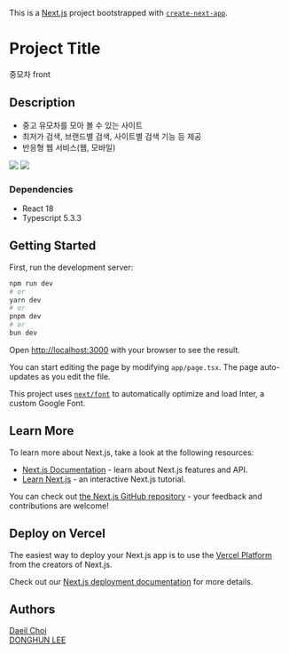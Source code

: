 This is a [Next.js](https://nextjs.org/) project bootstrapped with [`create-next-app`](https://github.com/vercel/next.js/tree/canary/packages/create-next-app).

# Project Title

중모차 front

## Description

* 중고 유모차를 모아 볼 수 있는 사이트
* 최저가 검색, 브랜드별 검색, 사이트별 검색 기능 등 제공
* 반응형 웹 서비스(웹, 모바일)

<img src="[https://lh3.google.com/u/0/d/1v9mIy3euCuciVZ9XfiazDl-AyyUH1lyR=w1920-h919-iv1](https://lh3.google.com/u/0/d/1v9mIy3euCuciVZ9XfiazDl-AyyUH1lyR=w1920-h919-iv1](https://lh3.googleusercontent.com/fife/ALs6j_HFb9wb7kst9jaGWltDvEwZM7E6resldBRAUIJth5wyeoCQSwrxOn_19z_k1GhlZJFDeBo3UsWzMnUsPBSO7GEBzQuJTNcgfSLw1RQTukkBajxwxIcD-1milD6I5vpPWFkBi_BZE0yUlHJILP2X6wPzZ_3UEk5fyhN8AIjC-SWyHim_fDPUCnFAmsjKBrpNgDbSaOFvnCt_N7RZK7usJDcZwaUnF3WwjXzByFn-dRnlwqQMMh0AkuxkIYKerubCGf-pN2fbpQX9Y7AXsOjZLqnONW92hRdtrypO5WhEeTOGIpj7ecCWZbC_jPpTemooL50seQ7hnUr6RrGBxZQGxPf677rjaUSnp-Xv9Bc2pQF_H6bF2lR0beusF3e28Tk078_3hj_83a1ckcrtAiOzl0aHqp20rMZDd0ORKrHzcElmvcz2yjYnsaPVjKxwKrodW_9JxrcIHreWVes9Agk_2O_MFaC8G0N-dT0ZiFBPMTxlEntxHN7iKBGm1FOnxdf4RP33TbbOhQ1se0fnDxI7LEWM0ZsHnZGkmPp5wBJYjwLcenNMU8jjSWinZjz4FdWAIqBROr3R7LvYiZT3hZS4jWqCTQBr4DZ3XRNyqm3dBDtduyYQvBSGHCiKeJyU7etddQEoq8fcDC6yyR43y2dvEF5Q4MrMPbihAgXlVbkCHVdcmqUIQJpoGalNOml3XFYxnYxGZaaCH6EooY1ng278PbN8brQsGKv24LjMZI9poSYSz93UquzJurB7khFFYNZI8fNSVHWSIDurOzZ1BU03T7d6PiweGciQHUzEb1EGtTOZxJ-baCay_8QZDfb_DazBvHPXy2hG_eIE_ZYEdc5QOyRtWMmqVrcorkX7rFT7N3Z2izW_9jYzovLMoI3tco6CJpriR7rJiI0BdlwDtRTX16c4SLeaVpdxnJw5sw1W_qFu5R7hlfUTLx0e2a0w-BRHsjsz0GA4UAajsS_STwOIF_badcnZ9MhNX9Zr_dyIyPInCl6N6X7AeUpKiLgBocoP4CRYausCjfIiW6S8WkmK0Qul274Lh6PSygY3l4UqUEF8Or2yhdfFmAn7CvL5tikyMV_OACzY8X548h1dXvlLyXLu7OnQZgJhvOSJthaMTSY6883dP_LKHJMq7QBQtubfs4nBXvVNhsu9y1-QUlhjNp2aaoxZtzYB3BGHv4gq1ecol1RVjShUpQCmjPaAQOYWttQV7Lz84-1XJPEIX03QjsZ_0b0pTRAmWVbwd-lXUHX3xeAgG71rCvtbEaowdZU8B29r_sCsZecZPilJZCWcDAT-hwuJuEpC8ri3k9B9DTxj4cyB9F2T769-HRjgEkQ59mGrfgqazoD6mKLmLX6DLjay3x19EAGZH_kZ99lSFtVNPuSo1E1ApFxCb1PZFlcyW7RbynG1xe0umrlMMv1_P92l2uTy818PMyLw21XOArbqLHCeblSaKjjFZ6jAVTBXJ9EV9W56n-nhXiYV2-F7z7vRm6yY2TcISCEBzlVubPhQ-I4WKDgv2wLUWpkDFGaQqxKEcn9e3lb8-6tgZOcRb5bhfDC696FRlF6WrVwP=w1920-h919)https://lh3.googleusercontent.com/fife/ALs6j_HFb9wb7kst9jaGWltDvEwZM7E6resldBRAUIJth5wyeoCQSwrxOn_19z_k1GhlZJFDeBo3UsWzMnUsPBSO7GEBzQuJTNcgfSLw1RQTukkBajxwxIcD-1milD6I5vpPWFkBi_BZE0yUlHJILP2X6wPzZ_3UEk5fyhN8AIjC-SWyHim_fDPUCnFAmsjKBrpNgDbSaOFvnCt_N7RZK7usJDcZwaUnF3WwjXzByFn-dRnlwqQMMh0AkuxkIYKerubCGf-pN2fbpQX9Y7AXsOjZLqnONW92hRdtrypO5WhEeTOGIpj7ecCWZbC_jPpTemooL50seQ7hnUr6RrGBxZQGxPf677rjaUSnp-Xv9Bc2pQF_H6bF2lR0beusF3e28Tk078_3hj_83a1ckcrtAiOzl0aHqp20rMZDd0ORKrHzcElmvcz2yjYnsaPVjKxwKrodW_9JxrcIHreWVes9Agk_2O_MFaC8G0N-dT0ZiFBPMTxlEntxHN7iKBGm1FOnxdf4RP33TbbOhQ1se0fnDxI7LEWM0ZsHnZGkmPp5wBJYjwLcenNMU8jjSWinZjz4FdWAIqBROr3R7LvYiZT3hZS4jWqCTQBr4DZ3XRNyqm3dBDtduyYQvBSGHCiKeJyU7etddQEoq8fcDC6yyR43y2dvEF5Q4MrMPbihAgXlVbkCHVdcmqUIQJpoGalNOml3XFYxnYxGZaaCH6EooY1ng278PbN8brQsGKv24LjMZI9poSYSz93UquzJurB7khFFYNZI8fNSVHWSIDurOzZ1BU03T7d6PiweGciQHUzEb1EGtTOZxJ-baCay_8QZDfb_DazBvHPXy2hG_eIE_ZYEdc5QOyRtWMmqVrcorkX7rFT7N3Z2izW_9jYzovLMoI3tco6CJpriR7rJiI0BdlwDtRTX16c4SLeaVpdxnJw5sw1W_qFu5R7hlfUTLx0e2a0w-BRHsjsz0GA4UAajsS_STwOIF_badcnZ9MhNX9Zr_dyIyPInCl6N6X7AeUpKiLgBocoP4CRYausCjfIiW6S8WkmK0Qul274Lh6PSygY3l4UqUEF8Or2yhdfFmAn7CvL5tikyMV_OACzY8X548h1dXvlLyXLu7OnQZgJhvOSJthaMTSY6883dP_LKHJMq7QBQtubfs4nBXvVNhsu9y1-QUlhjNp2aaoxZtzYB3BGHv4gq1ecol1RVjShUpQCmjPaAQOYWttQV7Lz84-1XJPEIX03QjsZ_0b0pTRAmWVbwd-lXUHX3xeAgG71rCvtbEaowdZU8B29r_sCsZecZPilJZCWcDAT-hwuJuEpC8ri3k9B9DTxj4cyB9F2T769-HRjgEkQ59mGrfgqazoD6mKLmLX6DLjay3x19EAGZH_kZ99lSFtVNPuSo1E1ApFxCb1PZFlcyW7RbynG1xe0umrlMMv1_P92l2uTy818PMyLw21XOArbqLHCeblSaKjjFZ6jAVTBXJ9EV9W56n-nhXiYV2-F7z7vRm6yY2TcISCEBzlVubPhQ-I4WKDgv2wLUWpkDFGaQqxKEcn9e3lb8-6tgZOcRb5bhfDC696FRlF6WrVwP=w1920-h919"/> 
<img src="https://lh3.googleusercontent.com/u/0/drive-viewer/AKGpihZoucB45dbG767GyoCCCnpBBRrZL-8M99YxPeYP8SgbyI0V5R1Y_OJ3VdxulZLeOKa5FuP7O6zNZ1UlZqfKPVfUM5hltg=w1920-h919"/>

### Dependencies

* React 18
* Typescript 5.3.3
  


## Getting Started

First, run the development server:

```bash
npm run dev
# or
yarn dev
# or
pnpm dev
# or
bun dev
```

Open [http://localhost:3000](http://localhost:3000) with your browser to see the result.

You can start editing the page by modifying `app/page.tsx`. The page auto-updates as you edit the file.

This project uses [`next/font`](https://nextjs.org/docs/basic-features/font-optimization) to automatically optimize and load Inter, a custom Google Font.

## Learn More

To learn more about Next.js, take a look at the following resources:

- [Next.js Documentation](https://nextjs.org/docs) - learn about Next.js features and API.
- [Learn Next.js](https://nextjs.org/learn) - an interactive Next.js tutorial.

You can check out [the Next.js GitHub repository](https://github.com/vercel/next.js/) - your feedback and contributions are welcome!

## Deploy on Vercel

The easiest way to deploy your Next.js app is to use the [Vercel Platform](https://vercel.com/new?utm_medium=default-template&filter=next.js&utm_source=create-next-app&utm_campaign=create-next-app-readme) from the creators of Next.js.

Check out our [Next.js deployment documentation](https://nextjs.org/docs/deployment) for more details.


  
## Authors

<a href="https://github.com/clowncdi" > Daeil Choi </a></br>
<a href="https://github.com/hoonyhoney" > DONGHUN LEE </a></br>

